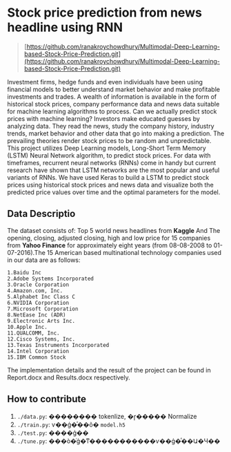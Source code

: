 # Stock price prediction from news headline using RNN
> [https://github.com/ranakroychowdhury/Multimodal-Deep-Learning-based-Stock-Price-Prediction.git](https://github.com/ranakroychowdhury/Multimodal-Deep-Learning-based-Stock-Price-Prediction.git)

Investment firms, hedge funds and even individuals have been using financial models to better understand market behavior and make profitable investments and trades. A wealth of information is available in the form of historical stock prices, company performance data and news data suitable for machine learning algorithms to process.
Can we actually predict stock prices with machine learning? Investors make educated guesses by analyzing data. They read the news, study the company history, industry trends, market behavior and other data that go into making a prediction. The prevailing theories render stock prices to be random and unpredictable.
This project utilizes Deep Learning models, Long-Short Term Memory (LSTM) Neural Network algorithm, to predict stock prices. For data with timeframes, recurrent neural networks (RNNs) come in handy but current research have shown that LSTM networks are the most popular and useful variants of RNNs.
We have used Keras to build a LSTM to predict stock prices using historical stock prices and news data and visualize both the predicted price values over time and the optimal parameters for the model.

## Data Descriptio
The dataset consists of:
Top 5 world news headlines from **Kaggle** And The opening, closing, adjusted closing, high and low price for 15 companies from **Yahoo Finance** for approximately eight years (from 08-08-2008 to 01-07-2016).The 15 American based multinational technology companies used in our data are as follows:

	1.Baidu Inc
	2.Adobe Systems Incorporated
	3.Oracle Corporation
	4.Amazon.com, Inc.
	5.Alphabet Inc Class C
	6.NVIDIA Corporation
	7.Microsoft Corporation
	8.NetEase Inc (ADR)
	9.Electronic Arts Inc.
	10.Apple Inc.
	11.QUALCOMM, Inc.
	12.Cisco Systems, Inc.
	13.Texas Instruments Incorporated
	14.Intel Corporation
	15.IBM Common Stock

The implementation details and the result of the project can be found in Report.docx and Results.docx respectively.

## How to contribute

1. `./data.py`: �������� tokenlize, �ɼ����� Normalize
2. `./train.py`: ѵ��ģ�ͣ��õ� `model.h5`
3. `./test.py`: ����ģ��
4. `./tune.py`: ���ò�ͬģ�ͳ�����������ѵ��ģ�ͣ��Ա�Ч��
